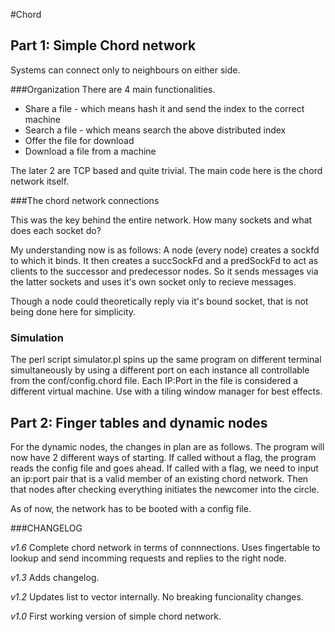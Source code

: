 #Chord

## Part 1: Simple Chord network

Systems can connect only to neighbours on either side.

###Organization
There are 4 main functionalities.

* Share a file - which means hash it and send the index to the correct machine
* Search a file - which means search the above distributed index
* Offer the file for download
* Download a file from a machine

The later 2 are TCP based and quite trivial. The main code here is the chord network itself.

###The chord network connections

This was the key behind the entire network. How many sockets and what does each socket do?

My understanding now is as follows:
A node (every node) creates a sockfd to which it binds. It then creates a succSockFd and a predSockFd to act as clients to the successor and predecessor nodes. So it sends messages via the latter sockets and uses it's own socket only to recieve messages.

Though a node could theoretically reply via it's bound socket, that is not being done here for simplicity.


### Simulation

The perl script simulator.pl spins up the same program on different terminal simultaneously by using a different port on each instance all controllable from the conf/config.chord file. Each IP:Port in the file is considered a different virtual machine. Use with a tiling window manager for best effects. 

## Part 2: Finger tables and dynamic nodes 

For the dynamic nodes, the changes in plan are as follows. The program will now have 2 different ways of starting. If called without a flag, the program reads the config file and goes ahead. If called with a flag, we need to input an ip:port pair that is a valid member of an existing chord network. Then that nodes after checking everything initiates the newcomer into the circle.

As of now, the network has to be booted with a config file.


###CHANGELOG

*v1.6*
Complete chord network in terms of connnections. Uses fingertable to lookup and send incomming requests and replies to the right node.

*v1.3*
Adds changelog.

*v1.2*
Updates list to vector internally.
No breaking funcionality changes.

*v1.0*
First working version of simple chord network.
